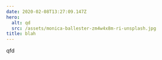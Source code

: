 ```yaml
---
date: 2020-02-08T13:27:09.147Z
hero:
  alt: qd
  src: /assets/monica-ballester-zm4w4x8m-ri-unsplash.jpg
title: blah
---
```

qfd
